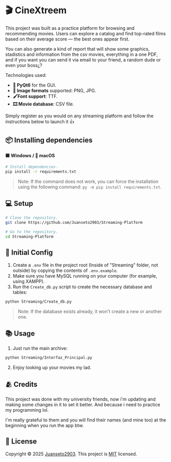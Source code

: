 # 🎬 CineXtreem

This project was built as a practice platform for browsing and recommending movies. Users can explore a catalog and find top-rated films based on their average score — the best ones appear first.

You can also generate a kind of report that will show some graphics, stadistics and information from the csv movies, everything in a one PDF, and if you want you can send it via email to your friend, a random dude or even your boss¿?

Technologies used:
- **📱 PyQt6** for the GUI.
- **📃 Image formats** supported: PNG, JPG.
- **🖌️Font support**: TTF.
- **🎞️ Movie database**: CSV file.

Simply register as you would on any streaming platform and follow the instructions below to launch it 👍

## 📦 Installing dependencies

**🟦 Windows / 🍎 macOS**

```bash
# Install dependencies.
pip install -r requirements.txt
```
> Note: If the command does not work, you can force the installation using the following command: `py -m pip install requirements.txt`.

## 💻 Setup

```bash
# Clone the repository.
git clone https://github.com/Juanseto2903/Streaming-Platform

# Go to the repository.
cd Streaming-Platform
```

## 🔧 Initial Config

1. Create a `.env` file in the project root (Inside of "Streaming" folder, not outside) by copying the contents of `.env.example`.
2. Make sure you have MySQL running on your computer (for example, using XAMPP).
3. Run the `Create_db.py` script to create the necessary database and tables:

```bash
python Streaming/Create_db.py
```
> Note: If the database exists already, it won't create a new or another one.

## 📚 Usage

1. Just run the main archive:

```bash
python Streaming/Interfaz_Principal.py
```
2. Enjoy looking up your movies my lad.

## 🫂 Credits

This project was done with my university friends, now i'm updating and making some changes in it to set it better.
And because i need to practice my programming lol.

I'm really grateful to them and you will find their names (and mine too) at the beginning when you run the app btw.

## 📝 License

Copyright © 2025 [Juanseto2903](https://github.com/Juanseto2903).
This project is [MIT](LICENSE) licensed.

